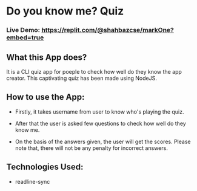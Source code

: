 # Do you know me? Quiz

### Live Demo: https://replit.com/@shahbazcse/markOne?embed=true

## What this App does?
It is a CLI quiz app for poeple to check how well do they know the app creator. This captivating quiz has been made using NodeJS.

## How to use the App:

- Firstly, it takes username from user to know who's playing the quiz.

- After that the user is asked few questions to check how well do they know me.

- On the basis of the answers given, the user will get the scores. Please note that, there will not be any penalty for incorrect answers.

## Technologies Used:

- readline-sync